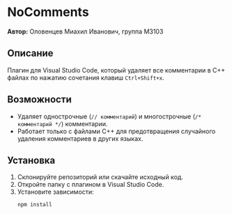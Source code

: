 # NoComments

**Автор:** Оловенцев Миахил Иванович, группа М3103
## Описание

Плагин для Visual Studio Code, который удаляет все комментарии в C++ файлах по нажатию сочетания клавиш `Ctrl+Shift+x`.

## Возможности

- Удаляет однострочные (`// комментарий`) и многострочные (`/* комментарий */`) комментарии.
- Работает только с файлами C++ для предотвращения случайного удаления комментариев в других языках.

## Установка

1. Склонируйте репозиторий или скачайте исходный код.
2. Откройте папку с плагином в Visual Studio Code.
3. Установите зависимости:
   ```bash
   npm install
